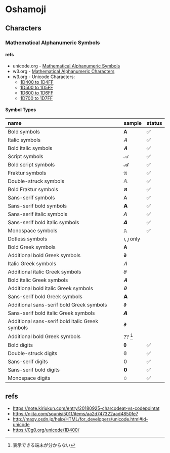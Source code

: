 # Oshamoji

## Characters

### Mathematical Alphanumeric Symbols

#### refs

- unicode.org - [Mathematical Alphanumeric Symbols](https://www.unicode.org/charts/nameslist/n_1D400.html)
- w3.org - [Mathematical Alphanumeric Characters](https://www.w3.org/TR/xml-entity-names/Overview.html#alphabets)
- w3.org - Unicode Characters:
  - [1D400 to 1D4FF](https://www.w3.org/TR/xml-entity-names/1D4.html)
  - [1D500 to 1D5FF](https://www.w3.org/TR/xml-entity-names/1D5.html)
  - [1D600 to 1D6FF](https://www.w3.org/TR/xml-entity-names/1D6.html)
  - [1D700 to 1D7FF](https://www.w3.org/TR/xml-entity-names/1D7.html)

#### Symbol Types

| name                                            | sample    | status             |
| :---------------------------------------------- | :-------- | :----------------- |
| Bold symbols                                    | 𝐀         | :white_check_mark: |
| Italic symbols                                  | 𝐴         | :white_check_mark: |
| Bold italic symbols                             | 𝑨         | :white_check_mark: |
| Script symbols                                  | 𝒜         | :white_check_mark: |
| Bold script symbols                             | 𝓐         | :white_check_mark: |
| Fraktur symbols                                 | 𝔄         | :white_check_mark: |
| Double-struck symbols                           | 𝔸         | :white_check_mark: |
| Bold Fraktur symbols                            | 𝕬         | :white_check_mark: |
| Sans-serif symbols                              | 𝖠         | :white_check_mark: |
| Sans-serif bold symbols                         | 𝗔         | :white_check_mark: |
| Sans-serif italic symbols                       | 𝘈         | :white_check_mark: |
| Sans-serif bold italic symbols                  | 𝘼         | :white_check_mark: |
| Monospace symbols                               | 𝙰         | :white_check_mark: |
| Dotless symbols                                 | 𝚤, 𝚥 only |                    |
| Bold Greek symbols                              | 𝚨         |                    |
| Additional bold Greek symbols                   | 𝛛         |                    |
| Italic Greek symbols                            | 𝛢         |                    |
| Additional italic Greek symbols                 | 𝜕         |                    |
| Bold italic Greek symbols                       | 𝜜         |                    |
| Additional bold italic Greek symbols            | 𝝏         |                    |
| Sans-serif bold Greek symbols                   | 𝝖         |                    |
| Additional sans-serif bold Greek symbols        | 𝞉         |                    |
| Sans-serif bold italic Greek symbols            | 𝞐         |                    |
| Additional sans-serif bold italic Greek symbols | 𝟃         |                    |
| Additional bold Greek symbols                   | ?? [^1]   |                    |
| Bold digits                                     | 𝟎         | :white_check_mark: |
| Double-struck digits                            | 𝟘         | :white_check_mark: |
| Sans-serif digits                               | 𝟢         | :white_check_mark: |
| Sans-serif bold digits                          | 𝟬         | :white_check_mark: |
| Monospace digits                                | 𝟶         | :white_check_mark: |

## refs

- https://note.kiriukun.com/entry/20180925-charcodeat-vs-codepointat
- https://qiita.com/sounisi5011/items/aa2d747322aad4850fe7
- http://maxy.osdn.jp/help/HTML/for_developers/unicode.html#id-unicode
- https://0g0.org/unicode/1D400/

[^1]: 表示できる端末が分からない
